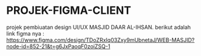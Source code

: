 # PROJEK-FIGMA-CLIENT
projek pembiuatan design UI/UX MASJID DAAR AL-IHSAN.
berikut adalah link figma nya :
https://www.figma.com/design/TDoZRxIq03Zxy9mUbnetaJ/WEB-MASJID?node-id=852-21&t=g6JxPaoqF0zoiZSQ-1

